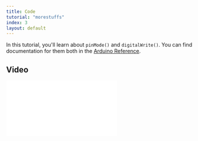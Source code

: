 ```yaml
---
title: Code
tutorial: "morestuffs"
index: 3
layout: default
---
```


In this tutorial, you'll learn about `pinMode()` and `digitalWrite()`. You can find documentation for them both in the <a href="http://arduino.cc/en/Reference/">Arduino Reference</a>.

<script src="https://gist.github.com/jadudm/7412577.js"></script>

<div class="noprint">
  
<h2>Video</h2>
<div class="videowrapper">
  <iframe src="//www.youtube.com/embed/8HrnY9CHD1E" frameborder="0" allowfullscreen></iframe>
</div>

</div>